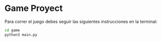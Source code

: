 # Game Proyect

Para correr el juego debes seguir las siguientes instrucciones en la terminal:

```sh
cd game
python3 main.py
```


